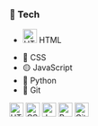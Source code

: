### 👑 Tech

- <p align="left"><img src="https://cdn.jsdelivr.net/gh/devicons/devicon/icons/html5/html5-original.svg" alt="HTML" width="25" height="25"/> HTML  </p>
- 🔵 CSS  
- 🟡 JavaScript  
- 🐍 Python  
- 🧰 Git

<p align="left">
  <img src="https://cdn.jsdelivr.net/gh/devicons/devicon/icons/html5/html5-original.svg" alt="HTML" width="25" height="25"/>
  <img src="https://cdn.jsdelivr.net/gh/devicons/devicon/icons/css3/css3-original.svg" alt="CSS" width="25" height="25"/>
  <img src="https://cdn.jsdelivr.net/gh/devicons/devicon/icons/javascript/javascript-original.svg" alt="JavaScript" width="25" height="25"/>
  <img src="https://cdn.jsdelivr.net/gh/devicons/devicon/icons/python/python-original.svg" alt="Python" width="25" height="25"/>
  <img src="https://cdn.jsdelivr.net/gh/devicons/devicon/icons/git/git-original.svg" alt="Git" width="25" height="25"/>
</p>
